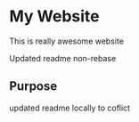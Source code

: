 # My Website


This is really awesome website

Updated readme non-rebase


## Purpose

updated readme locally to coflict
